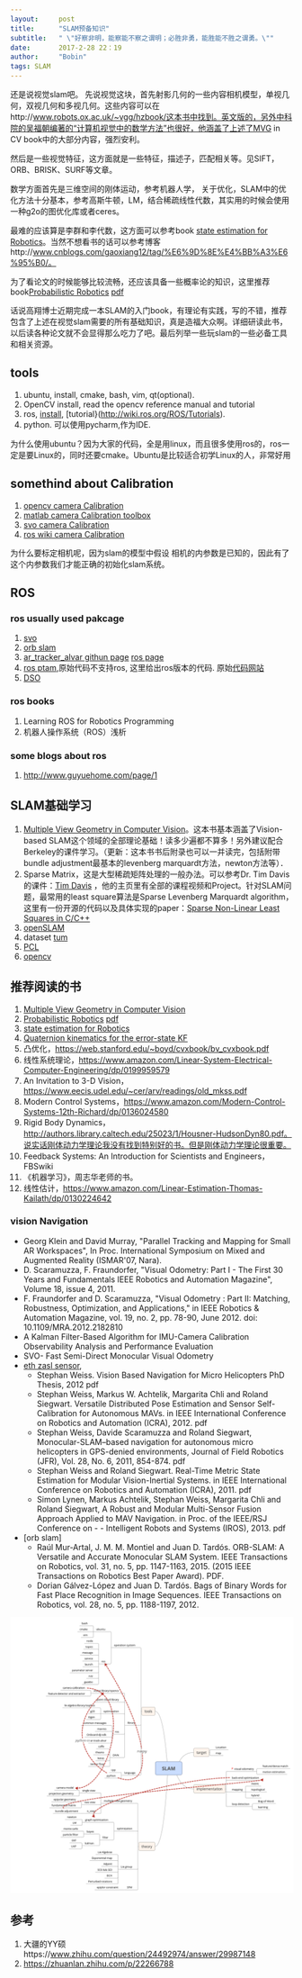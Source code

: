 ```yaml
---
layout:     post
title:      "SLAM预备知识"
subtitle:   " \"好察非明，能察能不察之谓明；必胜非勇，能胜能不胜之谓勇。\""
date:       2017-2-28 22：19
author:     "Bobin"
tags: SLAM
---
```


还是说视觉slam吧。
先说视觉这块，首先射影几何的一些内容相机模型，单视几何，双视几何和多视几何。这些内容可以在http://www.robots.ox.ac.uk/~vgg/hzbook/这本书中找到。英文版的，另外中科院的吴福朝编著的“计算机视觉中的数学方法”也很好，他涵盖了上述了MVG in CV book中的大部分内容，强烈安利。

然后是一些视觉特征，这方面就是一些特征，描述子，匹配相关等。见SIFT，ORB、BRISK、SURF等文章。

数学方面首先是三维空间的刚体运动，参考机器人学，
关于优化，SLAM中的优化方法十分基本，参考高斯牛顿，LM，结合稀疏线性代数，其实用的时候会使用一种g2o的图优化库或者ceres。

最难的应该算是李群和李代数，这方面可以参考book [state estimation for Robotics](asrl.utias.utoronto.ca/~tdb/bib/barfoot_ser15.pdf)。当然不想看书的话可以参考博客http://www.cnblogs.com/gaoxiang12/tag/%E6%9D%8E%E4%BB%A3%E6%95%B0/。

为了看论文的时候能够比较流畅，还应该具备一些概率论的知识，这里推荐book[Probabilistic Robotics](http://www.probabilistic-robotics.org/) [pdf](https://docs.ufpr.br/~danielsantos/ProbabilisticRobotics.pdf)

话说高翔博士近期完成一本SLAM的入门book，有理论有实践，写的不错，推荐包含了上述在视觉slam需要的所有基础知识，真是造福大众啊。详细研读此书，以后读各种论文就不会显得那么吃力了吧。最后列举一些玩slam的一些必备工具和相关资源。
## tools
1. ubuntu, install, cmake, bash, vim, qt(optional).
2. OpenCV install, read the opencv reference manual and tutorial
3. ros, [install](http://wiki.ros.org/ROS/Installation), [tutorial}(http://wiki.ros.org/ROS/Tutorials).
4. python. 可以使用pycharm,作为IDE.

为什么使用ubuntu？因为大家的代码，全是用linux，而且很多使用ros的，ros一定是要Linux的，同时还要cmake。Ubuntu是比较适合初学Linux的人，非常好用

## somethind about Calibration
1. [opencv camera Calibration](http://docs.opencv.org/2.4/modules/calib3d/doc/camera_calibration_and_3d_reconstruction.html)
2. [matlab camera Calibration toolbox](http://www.vision.caltech.edu/bouguetj/calib_doc/)
3. [svo camera Calibration](https://github.com/uzh-rpg/rpg_svo/wiki/Camera-Calibration)
4. [ros wiki camera Calibration](http://wiki.ros.org/camera_calibration)

为什么要标定相机呢，因为slam的模型中假设 相机的内参数是已知的，因此有了这个内参数我们才能正确的初始化slam系统。

## ROS
### ros usually used pakcage
1. [svo](https://github.com/uzh-rpg/rpg_svo/)
2. [orb slam](https://github.com/raulmur/ORB_SLAM2)
3. [ar_tracker_alvar githun page](https://github.com/sniekum/ar_track_alvar) [ros page](http://wiki.ros.org/ar_track_alvar)
4. [ros ptam](http://wiki.ros.org/ethzasl_ptam),原始代码不支持ros, 这里给出ros版本的代码. 原始[代码](https://github.com/Oxford-PTAM/PTAM-GPL)[网站](http://www.robots.ox.ac.uk/~gk/PTAM/)
5. [DSO](https://github.com/JakobEngel/dso)

### ros books
1. Learning ROS for Robotics Programming
2. 机器人操作系统（ROS）浅析
### some blogs about ros
1. http://www.guyuehome.com/page/1


## SLAM基础学习
1. [Multiple View Geometry in Computer Vision](http://www.robots.ox.ac.uk/~vgg/hzbook/)。这本书基本涵盖了Vision-based SLAM这个领域的全部理论基础！读多少遍都不算多！另外建议配合Berkeley的课件学习。（更新：这本书书后附录也可以一并读完，包括附带bundle adjustment最基本的levenberg marquardt方法，newton方法等）．
2. Sparse Matrix，这是大型稀疏矩阵处理的一般办法。可以参考Dr. Tim Davis的课件：[Tim Davis](http://faculty.cse.tamu.edu/davis/welcome.html) ，他的主页里有全部的课程视频和Project。针对SLAM问题，最常用的least square算法是Sparse Levenberg Marquardt algorithm，这里有一份开源的代码以及具体实现的paper：[Sparse Non-Linear Least Squares in C/C++](http://users.ics.forth.gr/~lourakis/sparseLM/)
3. [openSLAM](https://www.openslam.org/)
4. dataset [tum](https://vision.in.tum.de/data/datasets/rgbd-dataset)
5. [PCL](https://github.com/PointCloudLibrary/pcl)
6. [opencv](http://opencv.org/)

## 推荐阅读的书
1. [Multiple View Geometry in Computer Vision](http://www.robots.ox.ac.uk/~vgg/hzbook/)
2. [Probabilistic Robotics](http://www.probabilistic-robotics.org/) [pdf](https://docs.ufpr.br/~danielsantos/ProbabilisticRobotics.pdf)
3. [state estimation for Robotics](asrl.utias.utoronto.ca/~tdb/bib/barfoot_ser15.pdf)
4. [Quaternion kinematics for the error-state KF](www.iri.upc.edu/people/jsola/JoanSola/objectes/notes/kinematics.pdf)
5. 凸优化，https://web.stanford.edu/~boyd/cvxbook/bv_cvxbook.pdf
6. 线性系统理论，https://www.amazon.com/Linear-System-Electrical-Computer-Engineering/dp/0199959579
7. An Invitation to 3-D Vision，https://www.eecis.udel.edu/~cer/arv/readings/old_mkss.pdf
8. Modern Control Systems，https://www.amazon.com/Modern-Control-Systems-12th-Richard/dp/0136024580
9. Rigid Body Dynamics，http://authors.library.caltech.edu/25023/1/Housner-HudsonDyn80.pdf。说实话刚体动力学理论我没有找到特别好的书。但是刚体动力学理论很重要。
10. Feedback Systems: An Introduction for Scientists and Engineers，FBSwiki
11. 《机器学习》，周志华老师的书。
12. 线性估计，https://www.amazon.com/Linear-Estimation-Thomas-Kailath/dp/0130224642



### vision Navigation
- Georg Klein and David Murray, "Parallel Tracking and Mapping for Small AR Workspaces", In Proc. International Symposium on Mixed and Augmented Reality (ISMAR'07, Nara).
- D. Scaramuzza, F. Fraundorfer, "Visual Odometry: Part I - The First 30 Years and Fundamentals IEEE Robotics and Automation Magazine", Volume 18, issue 4, 2011.
- F. Fraundorfer and D. Scaramuzza, "Visual Odometry : Part II: Matching, Robustness, Optimization, and Applications," in IEEE Robotics & Automation Magazine, vol. 19, no. 2, pp. 78-90, June 2012.
doi: 10.1109/MRA.2012.2182810
- A Kalman Filter-Based Algorithm for IMU-Camera Calibration Observability Analysis and Performance Evaluation
- SVO- Fast Semi-Direct Monocular Visual Odometry
- [eth zasl sensor](http://wiki.ros.org/ethzasl_sensor_fusion),
  - Stephan Weiss. Vision Based Navigation for Micro Helicopters PhD Thesis, 2012 pdf
  - Stephan Weiss, Markus W. Achtelik, Margarita Chli and Roland Siegwart. Versatile Distributed Pose Estimation and Sensor Self-Calibration for Autonomous MAVs. in IEEE International Conference on Robotics and Automation (ICRA), 2012. pdf
  - Stephan Weiss, Davide Scaramuzza and Roland Siegwart, Monocular-SLAM–based navigation for autonomous micro helicopters in GPS-denied environments, Journal of Field Robotics (JFR), Vol. 28, No. 6, 2011, 854-874. pdf
  - Stephan Weiss and Roland Siegwart. Real-Time Metric State Estimation for Modular Vision-Inertial Systems. in IEEE International Conference on Robotics and Automation (ICRA), 2011. pdf
  - Simon Lynen, Markus Achtelik, Stephan Weiss, Margarita Chli and Roland Siegwart, A Robust and Modular Multi-Sensor Fusion Approach Applied to MAV Navigation. in Proc. of the IEEE/RSJ Conference on - - Intelligent Robots and Systems (IROS), 2013. pdf
- [orb slam]
  - Raúl Mur-Artal, J. M. M. Montiel and Juan D. Tardós. ORB-SLAM: A Versatile and Accurate Monocular SLAM System. IEEE Transactions on Robotics, vol. 31, no. 5, pp. 1147-1163, 2015. (2015 IEEE Transactions on Robotics Best Paper Award). PDF.
  - Dorian Gálvez-López and Juan D. Tardós. Bags of Binary Words for Fast Place Recognition in Image Sequences. IEEE Transactions on Robotics, vol. 28, no. 5, pp. 1188-1197, 2012.

![](/img/SLAM-prerequiste.png)
## 参考
1. 大疆的YY硕https://www.zhihu.com/question/24492974/answer/29987148
2. https://zhuanlan.zhihu.com/p/22266788
